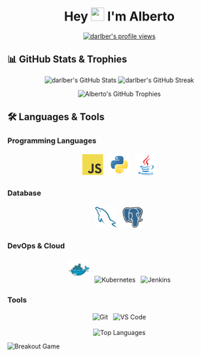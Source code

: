 <h1 align="center">Hey <img src="https://camo.githubusercontent.com/e7ae6aeae08b584ce56cd85e89dc9edbd700924e1da6b935e8a6ddae8e75241a/68747470733a2f2f656d6f6a69732e736c61636b6d6f6a69732e636f6d2f656d6f6a69732f696d616765732f313632313032343339342f33393039322f6361742d726f6c6c2e6769663f31363231303234333934" height="30px" width="30px"> I'm Alberto</h1>

<p align="center">
  <a href="https://komarev.com/ghpvc/?username=darlber">
    <img src="https://komarev.com/ghpvc/?username=darlber&label=Profile%20views&color=00FFFF&style=flat-square" alt="darlber's profile views" />
  </a>
</p>

## 📊 GitHub Stats & Trophies
<p align="center">
  <img src="https://github-readme-stats.vercel.app/api?username=darlber&show_icons=true&theme=radical&hide_border=true&count_private=true&cache_seconds=86400" alt="darlber's GitHub Stats" width="49%" />
  <img src="https://streak-stats.demolab.com/?user=darlber&theme=radical&hide_border=true&cache_seconds=86400" alt="darlber's GitHub Streak" width="49%" />
</p>
<p align="center">
  <img src="https://github-profile-trophy.vercel.app/?username=darlber&theme=radical&no-frame=true&no-bg=true&margin-w=4&cache_seconds=86400" alt="Alberto's GitHub Trophies" />
</p>


## 🛠️ Languages & Tools

### Programming Languages
<p align="center"><img src="https://raw.githubusercontent.com/devicons/devicon/master/icons/javascript/javascript-original.svg" alt="JavaScript" width="48" height="48" style="margin: 4px;" /> <img src="https://raw.githubusercontent.com/devicons/devicon/master/icons/python/python-original.svg" alt="Python" width="48" height="48" style="margin: 4px;" /> <img src="https://raw.githubusercontent.com/devicons/devicon/master/icons/java/java-original.svg" alt="Java" width="48" height="48" style="margin: 4px;" /></p>

### Database
<p align="center"><img src="https://raw.githubusercontent.com/devicons/devicon/master/icons/mysql/mysql-original.svg" alt="MySQL" width="48" height="48" style="margin: 4px;" /> <img src="https://raw.githubusercontent.com/devicons/devicon/master/icons/postgresql/postgresql-original.svg" alt="PostgreSQL" width="48" height="48" style="margin: 4px;" /></p>

### DevOps & Cloud
<p align="center"><img src="https://raw.githubusercontent.com/devicons/devicon/master/icons/docker/docker-original.svg" alt="Docker" width="48" height="48" style="margin: 4px;" /> <img src="https://www.vectorlogo.zone/logos/kubernetes/kubernetes-icon.svg" alt="Kubernetes" width="48" height="48" style="margin: 4px;" /> <img src="https://www.vectorlogo.zone/logos/jenkins/jenkins-icon.svg" alt="Jenkins" width="48" height="48" style="margin: 4px;" /></p>

### Tools
<p align="center"><img src="https://www.vectorlogo.zone/logos/git-scm/git-scm-icon.svg" alt="Git" width="48" height="48" style="margin: 4px;" /> <img src="https://www.vectorlogo.zone/logos/visualstudio_code/visualstudio_code-icon.svg" alt="VS Code" width="48" height="48" style="margin: 4px;" /></p>

<p align="center">
  <img src="https://github-readme-stats.vercel.app/api/top-langs/?username=darlber&layout=compact&theme=radical&hide_border=true&langs_count=10&cache_seconds=86400" alt="Top Languages" />
</p>

<picture>
  <source media="(prefers-color-scheme: dark)" srcset="https://raw.githubusercontent.com/cyprieng/github-breakout/main/example/dark.svg" />
  <source media="(prefers-color-scheme: light)" srcset="https://raw.githubusercontent.com/cyprieng/github-breakout/main/example/light.svg" />
  <img alt="Breakout Game" src="https://raw.githubusercontent.com/cyprieng/github-breakout/main/example/light.svg" />
</picture>

